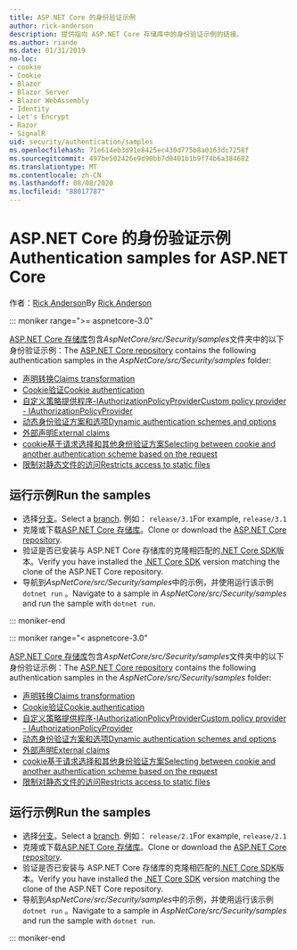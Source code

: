 ```yaml
---
title: ASP.NET Core 的身份验证示例
author: rick-anderson
description: 提供指向 ASP.NET Core 存储库中的身份验证示例的链接。
ms.author: riande
ms.date: 01/31/2019
no-loc:
- cookie
- Cookie
- Blazor
- Blazor Server
- Blazor WebAssembly
- Identity
- Let's Encrypt
- Razor
- SignalR
uid: security/authentication/samples
ms.openlocfilehash: 71e614eb3d91e8425ec430d775b8a0163dc7258f
ms.sourcegitcommit: 497be502426e9d90bb7d0401b1b9f74b6a384682
ms.translationtype: MT
ms.contentlocale: zh-CN
ms.lasthandoff: 08/08/2020
ms.locfileid: "88017787"
---
```

# <a name="authentication-samples-for-aspnet-core"></a><span data-ttu-id="9e7cd-103">ASP.NET Core 的身份验证示例</span><span class="sxs-lookup"><span data-stu-id="9e7cd-103">Authentication samples for ASP.NET Core</span></span>

<span data-ttu-id="9e7cd-104">作者：[Rick Anderson](https://twitter.com/RickAndMSFT)</span><span class="sxs-lookup"><span data-stu-id="9e7cd-104">By [Rick Anderson](https://twitter.com/RickAndMSFT)</span></span>

::: moniker range=">= aspnetcore-3.0"

<span data-ttu-id="9e7cd-105">[ASP.NET Core 存储库](https://github.com/dotnet/AspNetCore)包含*AspNetCore/src/Security/samples*文件夹中的以下身份验证示例：</span><span class="sxs-lookup"><span data-stu-id="9e7cd-105">The [ASP.NET Core repository](https://github.com/dotnet/AspNetCore) contains the following authentication samples in the *AspNetCore/src/Security/samples* folder:</span></span>

* [<span data-ttu-id="9e7cd-106">声明转换</span><span class="sxs-lookup"><span data-stu-id="9e7cd-106">Claims transformation</span></span>](https://github.com/dotnet/AspNetCore/tree/release/3.1/src/Security/samples/ClaimsTransformation)
* <span data-ttu-id="9e7cd-107">[Cookie验证](https://github.com/dotnet/AspNetCore/tree/release/3.1/src/Security/samples/Cookies)</span><span class="sxs-lookup"><span data-stu-id="9e7cd-107">[Cookie authentication](https://github.com/dotnet/AspNetCore/tree/release/3.1/src/Security/samples/Cookies)</span></span>
* [<span data-ttu-id="9e7cd-108">自定义策略提供程序-IAuthorizationPolicyProvider</span><span class="sxs-lookup"><span data-stu-id="9e7cd-108">Custom policy provider - IAuthorizationPolicyProvider</span></span>](https://github.com/dotnet/AspNetCore/tree/release/3.1/src/Security/samples/CustomPolicyProvider)
* [<span data-ttu-id="9e7cd-109">动态身份验证方案和选项</span><span class="sxs-lookup"><span data-stu-id="9e7cd-109">Dynamic authentication schemes and options</span></span>](https://github.com/dotnet/AspNetCore/tree/release/3.1/src/Security/samples/DynamicSchemes)
* <span data-ttu-id="9e7cd-110">[外部声明](https://github.com/dotnet/AspNetCore/tree/release/3.1/src/Security/samples/Identity.ExternalClaims)</span><span class="sxs-lookup"><span data-stu-id="9e7cd-110">[External claims](https://github.com/dotnet/AspNetCore/tree/release/3.1/src/Security/samples/Identity.ExternalClaims)</span></span>
* [<span data-ttu-id="9e7cd-111">cookie基于请求选择和其他身份验证方案</span><span class="sxs-lookup"><span data-stu-id="9e7cd-111">Selecting between cookie and another authentication scheme based on the request</span></span>](https://github.com/dotnet/AspNetCore/tree/release/3.1/src/Security/samples/PathSchemeSelection)
* [<span data-ttu-id="9e7cd-112">限制对静态文件的访问</span><span class="sxs-lookup"><span data-stu-id="9e7cd-112">Restricts access to static files</span></span>](https://github.com/dotnet/AspNetCore/tree/release/3.1/src/Security/samples/StaticFilesAuth)

## <a name="run-the-samples"></a><span data-ttu-id="9e7cd-113">运行示例</span><span class="sxs-lookup"><span data-stu-id="9e7cd-113">Run the samples</span></span>

* <span data-ttu-id="9e7cd-114">选择[分支](https://github.com/dotnet/AspNetCore)。</span><span class="sxs-lookup"><span data-stu-id="9e7cd-114">Select a [branch](https://github.com/dotnet/AspNetCore).</span></span> <span data-ttu-id="9e7cd-115">例如： `release/3.1`</span><span class="sxs-lookup"><span data-stu-id="9e7cd-115">For example, `release/3.1`</span></span>
* <span data-ttu-id="9e7cd-116">克隆或下载[ASP.NET Core 存储库](https://github.com/dotnet/AspNetCore)。</span><span class="sxs-lookup"><span data-stu-id="9e7cd-116">Clone or download the [ASP.NET Core repository](https://github.com/dotnet/AspNetCore).</span></span>
* <span data-ttu-id="9e7cd-117">验证是否已安装与 ASP.NET Core 存储库的克隆相匹配的[.NET Core SDK](https://dotnet.microsoft.com/download/dotnet-core)版本。</span><span class="sxs-lookup"><span data-stu-id="9e7cd-117">Verify you have installed the [.NET Core SDK](https://dotnet.microsoft.com/download/dotnet-core) version matching the clone of the ASP.NET Core repository.</span></span>
* <span data-ttu-id="9e7cd-118">导航到*AspNetCore/src/Security/samples*中的示例，并使用运行该示例 `dotnet run` 。</span><span class="sxs-lookup"><span data-stu-id="9e7cd-118">Navigate to a sample in *AspNetCore/src/Security/samples* and run the sample with `dotnet run`.</span></span>

::: moniker-end

::: moniker range="< aspnetcore-3.0"

<span data-ttu-id="9e7cd-119">[ASP.NET Core 存储库](https://github.com/dotnet/AspNetCore)包含*AspNetCore/src/Security/samples*文件夹中的以下身份验证示例：</span><span class="sxs-lookup"><span data-stu-id="9e7cd-119">The [ASP.NET Core repository](https://github.com/dotnet/AspNetCore) contains the following authentication samples in the *AspNetCore/src/Security/samples* folder:</span></span>

* [<span data-ttu-id="9e7cd-120">声明转换</span><span class="sxs-lookup"><span data-stu-id="9e7cd-120">Claims transformation</span></span>](https://github.com/dotnet/AspNetCore/tree/release/2.1/src/Security/samples/ClaimsTransformation)
* <span data-ttu-id="9e7cd-121">[Cookie验证](https://github.com/dotnet/AspNetCore/tree/release/2.1/src/Security/samples/Cookies)</span><span class="sxs-lookup"><span data-stu-id="9e7cd-121">[Cookie authentication](https://github.com/dotnet/AspNetCore/tree/release/2.1/src/Security/samples/Cookies)</span></span>
* [<span data-ttu-id="9e7cd-122">自定义策略提供程序-IAuthorizationPolicyProvider</span><span class="sxs-lookup"><span data-stu-id="9e7cd-122">Custom policy provider - IAuthorizationPolicyProvider</span></span>](https://github.com/dotnet/AspNetCore/tree/2.1.3/src/Security/samples/CustomPolicyProvider)
* [<span data-ttu-id="9e7cd-123">动态身份验证方案和选项</span><span class="sxs-lookup"><span data-stu-id="9e7cd-123">Dynamic authentication schemes and options</span></span>](https://github.com/dotnet/AspNetCore/tree/release/2.1/src/Security/samples/DynamicSchemes)
* <span data-ttu-id="9e7cd-124">[外部声明](https://github.com/dotnet/AspNetCore/tree/release/2.1/src/Security/samples/Identity.ExternalClaims)</span><span class="sxs-lookup"><span data-stu-id="9e7cd-124">[External claims](https://github.com/dotnet/AspNetCore/tree/release/2.1/src/Security/samples/Identity.ExternalClaims)</span></span>
* [<span data-ttu-id="9e7cd-125">cookie基于请求选择和其他身份验证方案</span><span class="sxs-lookup"><span data-stu-id="9e7cd-125">Selecting between cookie and another authentication scheme based on the request</span></span>](https://github.com/dotnet/AspNetCore/tree/release/2.1/src/Security/samples/PathSchemeSelection)
* [<span data-ttu-id="9e7cd-126">限制对静态文件的访问</span><span class="sxs-lookup"><span data-stu-id="9e7cd-126">Restricts access to static files</span></span>](https://github.com/dotnet/AspNetCore/tree/2.1.3/src/Security/samples/StaticFilesAuth)

## <a name="run-the-samples"></a><span data-ttu-id="9e7cd-127">运行示例</span><span class="sxs-lookup"><span data-stu-id="9e7cd-127">Run the samples</span></span>

* <span data-ttu-id="9e7cd-128">选择[分支](https://github.com/dotnet/AspNetCore)。</span><span class="sxs-lookup"><span data-stu-id="9e7cd-128">Select a [branch](https://github.com/dotnet/AspNetCore).</span></span> <span data-ttu-id="9e7cd-129">例如： `release/2.1`</span><span class="sxs-lookup"><span data-stu-id="9e7cd-129">For example, `release/2.1`</span></span>
* <span data-ttu-id="9e7cd-130">克隆或下载[ASP.NET Core 存储库](https://github.com/dotnet/AspNetCore)。</span><span class="sxs-lookup"><span data-stu-id="9e7cd-130">Clone or download the [ASP.NET Core repository](https://github.com/dotnet/AspNetCore).</span></span>
* <span data-ttu-id="9e7cd-131">验证是否已安装与 ASP.NET Core 存储库的克隆相匹配的[.NET Core SDK](https://dotnet.microsoft.com/download/dotnet-core)版本。</span><span class="sxs-lookup"><span data-stu-id="9e7cd-131">Verify you have installed the [.NET Core SDK](https://dotnet.microsoft.com/download/dotnet-core) version matching the clone of the ASP.NET Core repository.</span></span>
* <span data-ttu-id="9e7cd-132">导航到*AspNetCore/src/Security/samples*中的示例，并使用运行该示例 `dotnet run` 。</span><span class="sxs-lookup"><span data-stu-id="9e7cd-132">Navigate to a sample in *AspNetCore/src/Security/samples* and run the sample with `dotnet run`.</span></span>

::: moniker-end
